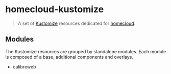 # homecloud-kustomize

> A set of [Kustomize] resources dedicated for [homecloud].

[Kustomize]: https://kustomize.io
[homecloud]: https://github.com/tmorin/homecloud-ansible

## Modules

The Kustomize resources are grouped by standalone modules.
Each module is composed of a base, additional components and overlays.

- calibreweb
